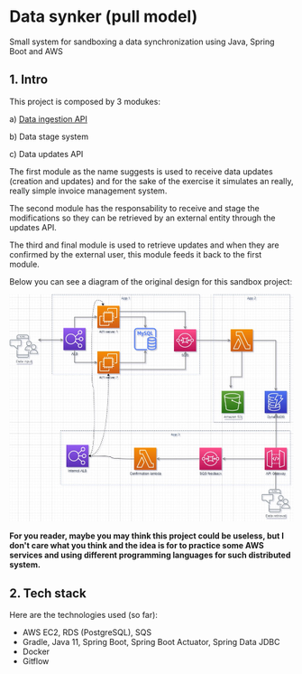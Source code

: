 # Data synker (pull model)

Small system for sandboxing a data synchronization using Java, Spring Boot and AWS

## 1. Intro

This project is composed by 3 modukes:

a) [Data ingestion API](data-ingestion-api/)

b) Data stage system

c) Data updates API

The first module as the name suggests is used to receive data updates (creation and updates) and for the sake of the exercise it simulates an really, really simple invoice management system.

The second module has the responsability to receive and stage the modifications so they can be retrieved by an external entity through the updates API.

The third and final module is used to retrieve updates and when they are confirmed by the external user, this module feeds it back to the first module.

Below you can see a diagram of the original design for this sandbox project:

![](images/DataSynker.jpg)

**For you reader, maybe you may think this project could be useless, but I don't care what you think and the idea is for to practice some AWS services and using different programming languages for such distributed system.**


## 2. Tech stack

Here are the technologies used (so far):

- AWS EC2, RDS (PostgreSQL), SQS
- Gradle, Java 11, Spring Boot, Spring Boot Actuator, Spring Data JDBC
- Docker
- Gitflow